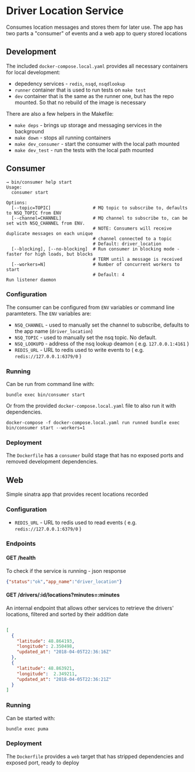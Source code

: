 # Driver Location Service

Consumes location messages and stores them for later use. The app has two parts a "consumer" of events and a web app to query stored locations

## Development

The included `docker-compose.local.yaml` provides all necessary containers for local development:
  * depedency services - `redis`, `nsqd`, `nsqdlookup`
  * `runner` container that is used to run tests on `make test`
  * `dev` container that is the same as the runner one, but has the repo mounted. So that no rebuild of the image is necessary
  
There are also a few helpers in the Makefile:

 * `make deps` - brings up storage and messaging services in the background
 * `make down` - stops all running containers
 * `make dev_consumer` - start the consumer with the local path mounted
 * `make dev_test` - run the tests with the local path mounted

## Consumer
```
→ bin/consumer help start
Usage:
  consumer start

Options:
  [--topic=TOPIC]                # MQ topic to subscribe to, defaults to NSQ_TOPIC from ENV
  [--channel=CHANNEL]            # MQ channel to subscribe to, can be set with NSQ_CHANNEL from ENV. 
                                 # NOTE: Consumers will receive duplicate messages on each unique
                                 # channel connected to a topic
                                 # Default: driver_location
  [--blocking], [--no-blocking]  # Run consumer in blocking mode - faster for high loads, but blocks 
                                 # TERM until a message is received
  [--workers=N]                  # Number of concurrent workers to start
                                 # Default: 4
Run listener daemon
```

### Configuration

The consumer can be configured from `ENV` variables or command line paramteters. The `ENV` variables are:
  * `NSQ_CHANNEL` - used to manually set the channel to subscribe, defaults to the app name (`driver_location`)
  * `NSQ_TOPIC` - used to manually set the nsq topic. No default.
  * `NSQ_LOOKUPD` - address of the nsq lookup deamon ( e.g. `127.0.0.1:4161` )
  * `REDIS_URL` - URL to redis used to write events to ( e.g. `redis://127.0.0.1:6379/0` )
  
### Running

Can be run from command line with:

```
bundle exec bin/consumer start
```

Or from the provided `docker-compose.local.yaml` file to also run it with dependencies.

```
docker-compose -f docker-compose.local.yaml run runned bundle exec bin/consumer start --workers=1
```

### Deployment

The `Dockerfile` has a `consumer` build stage that has no exposed ports and removed development dependencies.

### 



## Web

Simple sinatra app that provides recent locations recorded

### Configuration 
  * `REDIS_URL` - URL to redis used to read events ( e.g. `redis://127.0.0.1:6379/0` )

### Endpoints

#### GET /health

To check if the service is running - json response
```json
{"status":"ok","app_name":"driver_location"}
```
#### GET /drivers/:id/locations?minutes=:minutes

An internal endpoint that allows other services to retrieve the drivers' locations, filtered and sorted by their addition date

```json

[
  {
    "latitude": 48.864193,
    "longitude": 2.350498,
    "updated_at": "2018-04-05T22:36:16Z"
  },
  {
    "latitude": 48.863921,
    "longitude":  2.349211,
    "updated_at": "2018-04-05T22:36:21Z"
  }
]
```

### Running

Can be started with:
```
bundle exec puma
```
### Deployment

The `Dockerfile` provides a `web` target that has stripped dependencies and exposed port, ready to deploy
